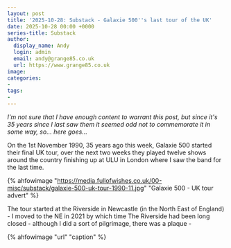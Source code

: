```yaml
---
layout: post
title: '2025-10-28: Substack - Galaxie 500''s last tour of the UK'
date: 2025-10-28 00:00 +0000
series-title: Substack
author:
  display_name: Andy
  login: admin
  email: andy@grange85.co.uk
  url: https://www.grange85.co.uk
image:
categories:
-
tags:
-
---
```

_I'm not sure that I have enough content to warrant this post, but since it's 35 years since I last saw them it seemed odd not to commemorate it in some way, so... here goes..._

On the 1st November 1990, 35 years ago this week, Galaxie 500 started their final UK tour, over the next two weeks they played twelve shows around the country finishing up at ULU in London where I saw the band for the last time.

{% ahfowimage "https://media.fullofwishes.co.uk/00-misc/substack/galaxie-500-uk-tour-1990-11.jpg" "Galaxie 500 - UK tour advert" %}

The tour started at the Riverside in Newcastle (in the North East of England) - I moved to the NE in 2021 by which time The Riverside had been long closed - although I did a sort of pilgrimage, there was a plaque - 




{% ahfowimage "url" "caption" %}
